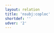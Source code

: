 ```yaml
---
layout: relation
title: 'nsubj:coploc'
shortdef: ''
udver: '2'
---
```

<!-- Interlanguage links updated Út zář 29 18:41:29 CEST 2020 -->
